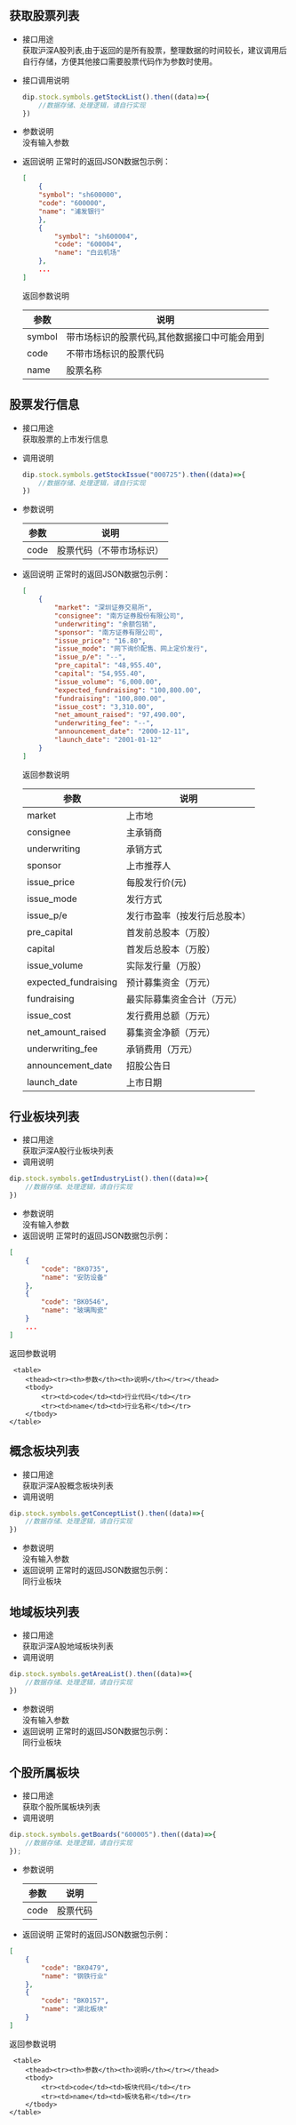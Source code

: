 ## 获取股票列表

- 接口用途  
    获取沪深A股列表,由于返回的是所有股票，整理数据的时间较长，建议调用后自行存储，方便其他接口需要股票代码作为参数时使用。
- 接口调用说明

    ``` javascript
    dip.stock.symbols.getStockList().then((data)=>{
        //数据存储、处理逻辑，请自行实现
    })
    ```

- 参数说明  
    没有输入参数
- 返回说明 正常时的返回JSON数据包示例：

    ``` json
    [
        {
        "symbol": "sh600000",
        "code": "600000",
        "name": "浦发银行"
        },
        {
            "symbol": "sh600004",
            "code": "600004",
            "name": "白云机场"
        },
        ...
    ]
    ```

    返回参数说明  
    <table>
        <thead><tr><th>参数</th><th>说明</th></tr></thead>
        <tbody>
            <tr><td>symbol</td><td>带市场标识的股票代码,其他数据接口中可能会用到</td></tr>
            <tr><td>code</td><td>不带市场标识的股票代码</td></tr>
            <tr><td>name</td><td>股票名称</td></tr>
        </tbody>
    </table>

## 股票发行信息

- 接口用途  
    获取股票的上市发行信息
- 调用说明  

    ``` javascript
    dip.stock.symbols.getStockIssue("000725").then((data)=>{
        //数据存储、处理逻辑，请自行实现
    })
    ```

- 参数说明
    <table>
        <thead><tr><th>参数</th><th>说明</th></tr></thead>
        <tbody>
            <tr><td>code</td><td>股票代码（不带市场标识）</td></tr>
        </tbody>
    </table>
- 返回说明 正常时的返回JSON数据包示例：

    ``` json
    [
        {
            "market": "深圳证券交易所",
            "consignee": "南方证券股份有限公司",
            "underwriting": "余额包销",
            "sponsor": "南方证券有限公司",
            "issue_price": "16.80",
            "issue_mode": "网下询价配售、网上定价发行",
            "issue_p/e": "--",
            "pre_capital": "48,955.40",
            "capital": "54,955.40",
            "issue_volume": "6,000.00",
            "expected_fundraising": "100,800.00",
            "fundraising": "100,800.00",
            "issue_cost": "3,310.00",
            "net_amount_raised": "97,490.00",
            "underwriting_fee": "--",
            "announcement_date": "2000-12-11",
            "launch_date": "2001-01-12"
        }
    ]
    ```

    返回参数说明  

     <table>
        <thead><tr><th>参数</th><th>说明</th></tr></thead>
        <tbody>
            <tr><td>market</td><td>上市地</td></tr>
            <tr><td>consignee</td><td>主承销商</td></tr>
            <tr><td>underwriting</td><td>承销方式</td></tr>
            <tr><td>sponsor</td><td>上市推荐人</td></tr>
            <tr><td>issue_price</td><td>每股发行价(元)</td></tr>
            <tr><td>issue_mode</td><td>发行方式</td></tr>
            <tr><td>issue_p/e</td><td>发行市盈率（按发行后总股本）</td></tr>
            <tr><td>pre_capital</td><td>首发前总股本（万股）</td></tr>
            <tr><td>capital</td><td>首发后总股本（万股）</td></tr>
            <tr><td>issue_volume</td><td>实际发行量（万股）</td></tr>
            <tr><td>expected_fundraising</td><td>预计募集资金（万元）</td></tr>
            <tr><td>fundraising</td><td>最实际募集资金合计（万元）</td></tr>
            <tr><td>issue_cost</td><td>发行费用总额（万元）</td></tr>
            <tr><td>net_amount_raised</td><td>募集资金净额（万元）</td></tr>
            <tr><td>underwriting_fee</td><td>承销费用（万元）</td></tr>
            <tr><td>announcement_date</td><td>招股公告日</td></tr>
            <tr><td>launch_date</td><td>上市日期</td></tr>
        </tbody>
    </table>

## 行业板块列表
- 接口用途  
    获取沪深A股行业板块列表
- 调用说明  
``` javascript
dip.stock.symbols.getIndustryList().then((data)=>{
    //数据存储、处理逻辑，请自行实现
})
```
- 参数说明  
    没有输入参数
- 返回说明 正常时的返回JSON数据包示例：  
``` json
[
	{
		"code": "BK0735",
		"name": "安防设备"
	},
	{
		"code": "BK0546",
		"name": "玻璃陶瓷"
    }
    ...
]
```
返回参数说明  

     <table>
        <thead><tr><th>参数</th><th>说明</th></tr></thead>
        <tbody>
            <tr><td>code</td><td>行业代码</td></tr>
            <tr><td>name</td><td>行业名称</td></tr>
        </tbody>
    </table>

## 概念板块列表
- 接口用途  
    获取沪深A股概念板块列表
- 调用说明  
``` javascript
dip.stock.symbols.getConceptList().then((data)=>{
    //数据存储、处理逻辑，请自行实现
})
```
- 参数说明  
    没有输入参数
- 返回说明 正常时的返回JSON数据包示例：  
同行业板块

## 地域板块列表
- 接口用途  
    获取沪深A股地域板块列表
- 调用说明  
``` javascript
dip.stock.symbols.getAreaList().then((data)=>{
    //数据存储、处理逻辑，请自行实现
})
```
- 参数说明  
    没有输入参数
- 返回说明 正常时的返回JSON数据包示例：  
同行业板块

## 个股所属板块

- 接口用途  
    获取个股所属板块列表
- 调用说明  
``` javascript 
dip.stock.symbols.getBoards("600005").then((data)=>{
    //数据存储、处理逻辑，请自行实现
});
```
- 参数说明  
    <table>
        <thead><tr><th>参数</th><th>说明</th></tr></thead>
        <tbody>
            <tr><td>code</td><td>股票代码</td></tr>
        </tbody>
    </table>
- 返回说明 正常时的返回JSON数据包示例： 
``` json
[
	{
		"code": "BK0479",
		"name": "钢铁行业"
	},
	{
		"code": "BK0157",
		"name": "湖北板块"
	}
]
```
返回参数说明  

     <table>
        <thead><tr><th>参数</th><th>说明</th></tr></thead>
        <tbody>
            <tr><td>code</td><td>板块代码</td></tr>
            <tr><td>name</td><td>板块名称</td></tr>
        </tbody>
    </table>


